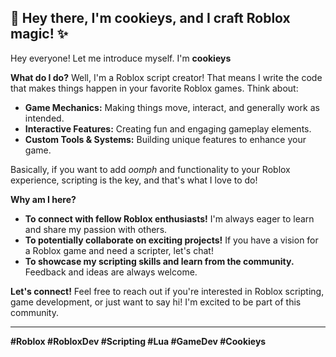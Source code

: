 ## 👋 Hey there, I'm cookieys, and I craft Roblox magic! ✨

Hey everyone!  Let me introduce myself. I'm **cookieys**

**What do I do?**  Well, I'm a Roblox script creator!  That means I write the code that makes things happen in your favorite Roblox games.  Think about:

* **Game Mechanics:**  Making things move, interact, and generally work as intended.
* **Interactive Features:**  Creating fun and engaging gameplay elements.
* **Custom Tools & Systems:**  Building unique features to enhance your game.

Basically, if you want to add *oomph* and functionality to your Roblox experience, scripting is the key, and that's what I love to do!

**Why am I here?**

* **To connect with fellow Roblox enthusiasts!**  I'm always eager to learn and share my passion with others.
* **To potentially collaborate on exciting projects!**  If you have a vision for a Roblox game and need a scripter, let's chat!
* **To showcase my scripting skills and learn from the community.**  Feedback and ideas are always welcome.

**Let's connect!**  Feel free to reach out if you're interested in Roblox scripting, game development, or just want to say hi!  I'm excited to be part of this community.

---

**#Roblox #RobloxDev #Scripting #Lua #GameDev #Cookieys**

